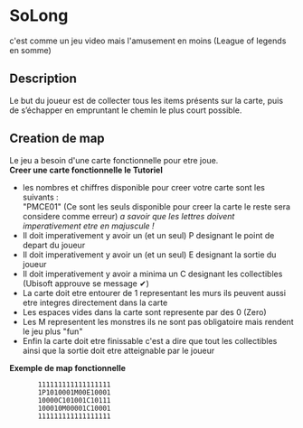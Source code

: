 # SoLong
c'est comme un jeu video mais l'amusement en moins (League of legends en somme)

## Description
Le but du joueur est de collecter tous les items présents sur la carte, puis de
s’échapper en empruntant le chemin le plus court possible.

## Creation de map
Le jeu a besoin d'une carte fonctionnelle pour etre joue.\
**Creer une carte fonctionnelle le Tutoriel** <br />
- les nombres et chiffres disponible pour creer votre carte sont les suivants :\
"PMCE01" (Ce sont les seuls disponible pour creer la carte le reste sera considere comme erreur) 
*a savoir que les lettres doivent imperativement etre en majuscule !*
- Il doit imperativement y avoir un (et un seul) P designant le point de depart du joueur
- Il doit imperativement y avoir un (et un seul) E designant la sortie du joueur
- Il doit imperativement y avoir a minima un C designant les collectibles (Ubisoft approuve se message ✔)
- La carte doit etre entourer de 1 representant les murs ils peuvent aussi etre integres directement dans la carte
- Les espaces vides dans la carte sont represente par des 0 (Zero)
- Les M representent les monstres ils ne sont pas obligatoire mais rendent le jeu plus "fun"
- Enfin la carte doit etre finissable c'est a dire que tout les collectibles ainsi que la sortie doit etre atteignable par le joueur

**Exemple de map fonctionnelle** <br />
 ~~~~   
		111111111111111111
     	1P1010001M00E10001
     	10000C101001C10111
     	100010M00001C10001
     	111111111111111111
~~~~
